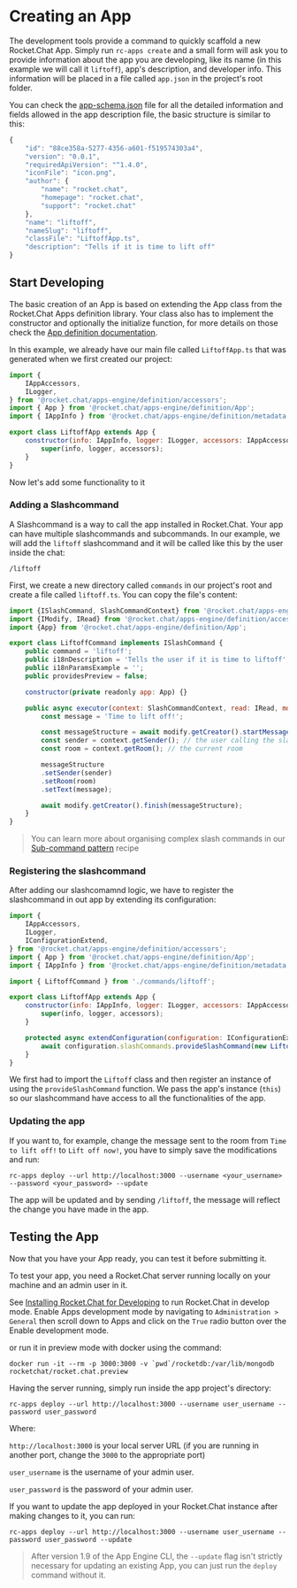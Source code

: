 # Creating an App

The development tools provide a command to quickly scaffold a new Rocket.Chat App. Simply run `rc-apps create` and a small form will ask you to provide information about the app you are developing, like its name \(in this example we will call it `liftoff`\), app's description, and developer info. This information will be placed in a file called `app.json` in the project's root folder.

You can check the [app-schema.json](https://github.com/RocketChat/Rocket.Chat.Apps-cli) file for all the detailed information and fields allowed in the app description file, the basic structure is similar to this:

```javascript
{
    "id": "88ce358a-5277-4356-a601-f519574303a4",
    "version": "0.0.1",
    "requiredApiVersion": "^1.4.0",
    "iconFile": "icon.png",
    "author": {
        "name": "rocket.chat",
        "homepage": "rocket.chat",
        "support": "rocket.chat"
    },
    "name": "liftoff",
    "nameSlug": "liftoff",
    "classFile": "LiftoffApp.ts",
    "description": "Tells if it is time to lift off"
}
```

## Start Developing

The basic creation of an App is based on extending the App class from the Rocket.Chat Apps definition library. Your class also has to implement the constructor and optionally the initialize function, for more details on those check the [App definition documentation](https://rocketchat.github.io/Rocket.Chat.Apps-engine/classes/app.html).

In this example, we already have our main file called `LiftoffApp.ts` that was generated when we first created our project:

```javascript
import {
    IAppAccessors,
    ILogger,
} from '@rocket.chat/apps-engine/definition/accessors';
import { App } from '@rocket.chat/apps-engine/definition/App';
import { IAppInfo } from '@rocket.chat/apps-engine/definition/metadata';

export class LiftoffApp extends App {
    constructor(info: IAppInfo, logger: ILogger, accessors: IAppAccessors) {
        super(info, logger, accessors);
    }
}
```

Now let's add some functionality to it

### Adding a Slashcommand

A Slashcommand is a way to call the app installed in Rocket.Chat. Your app can have multiple slashcommands and subcommands. In our example, we will add the `liftoff` slashcommand and it will be called like this by the user inside the chat:

```text
/liftoff
```

First, we create a new directory called `commands` in our project's root and create a file called `liftoff.ts`. You can copy the file's content:

```javascript
import {ISlashCommand, SlashCommandContext} from '@rocket.chat/apps-engine/definition/slashcommands';
import {IModify, IRead} from '@rocket.chat/apps-engine/definition/accessors';
import {App} from '@rocket.chat/apps-engine/definition/App';

export class LiftoffCommand implements ISlashCommand {
    public command = 'liftoff';
    public i18nDescription = 'Tells the user if it is time to liftoff';
    public i18nParamsExample = '';
    public providesPreview = false;

    constructor(private readonly app: App) {}

    public async executor(context: SlashCommandContext, read: IRead, modify: IModify): Promise<void> {
        const message = 'Time to lift off!';

        const messageStructure = await modify.getCreator().startMessage();
        const sender = context.getSender(); // the user calling the slashcommand
        const room = context.getRoom(); // the current room

        messageStructure
        .setSender(sender)
        .setRoom(room)
        .setText(message);

        await modify.getCreator().finish(messageStructure);
    }
}
```

> You can learn more about organising complex slash commands in our [Sub-command pattern](../recipes/sub-command-pattern.md) recipe

### Registering the slashcommand

After adding our slashcomamnd logic, we have to register the slashcommand in out app by extending its configuration:

```javascript
import {
    IAppAccessors,
    ILogger,
    IConfigurationExtend,
} from '@rocket.chat/apps-engine/definition/accessors';
import { App } from '@rocket.chat/apps-engine/definition/App';
import { IAppInfo } from '@rocket.chat/apps-engine/definition/metadata';

import { LiftoffCommand } from './commands/liftoff';

export class LiftoffApp extends App {
    constructor(info: IAppInfo, logger: ILogger, accessors: IAppAccessors) {
        super(info, logger, accessors);
    }

    protected async extendConfiguration(configuration: IConfigurationExtend): Promise<void> {
        await configuration.slashCommands.provideSlashCommand(new LiftoffCommand(this));
    }
}
```

We first had to import the `Liftoff` class and then register an instance of using the `provideSlashCommand` function. We pass the app's instance \(`this`\) so our slashcommand have access to all the functionalities of the app.

### Updating the app

If you want to, for example, change the message sent to the room from `Time to lift off!` to `Lift off now!`, you have to simply save the modifications and run:

```text
rc-apps deploy --url http://localhost:3000 --username <your_username> --password <your_password> --update
```

The app will be updated and by sending `/liftoff`, the message will reflect the change you have made in the app.

## Testing the App

Now that you have your App ready, you can test it before submitting it.

To test your app, you need a Rocket.Chat server running locally on your machine and an admin user in it.

See [Installing Rocket.Chat for Developing](../../guides/developer/quick-start.md) to run Rocket.Chat in develop mode. Enable Apps development mode by navigating to `Administration > General` then scroll down to Apps and click on the `True` radio button over the Enable development mode.

or run it in preview mode with docker using the command:

```text
docker run -it --rm -p 3000:3000 -v `pwd`/rocketdb:/var/lib/mongodb rocketchat/rocket.chat.preview
```

Having the server running, simply run inside the app project's directory:

```text
rc-apps deploy --url http://localhost:3000 --username user_username --password user_password
```

Where:

`http://localhost:3000` is your local server URL \(if you are running in another port, change the `3000` to the appropriate port\)

`user_username` is the username of your admin user.

`user_password` is the password of your admin user.

If you want to update the app deployed in your Rocket.Chat instance after making changes to it, you can run:

```text
rc-apps deploy --url http://localhost:3000 --username user_username --password user_password --update
```

> After version 1.9 of the App Engine CLI, the `--update` flag isn't strictly necessary for updating an existing App, you can just run the `deploy` command without it.

